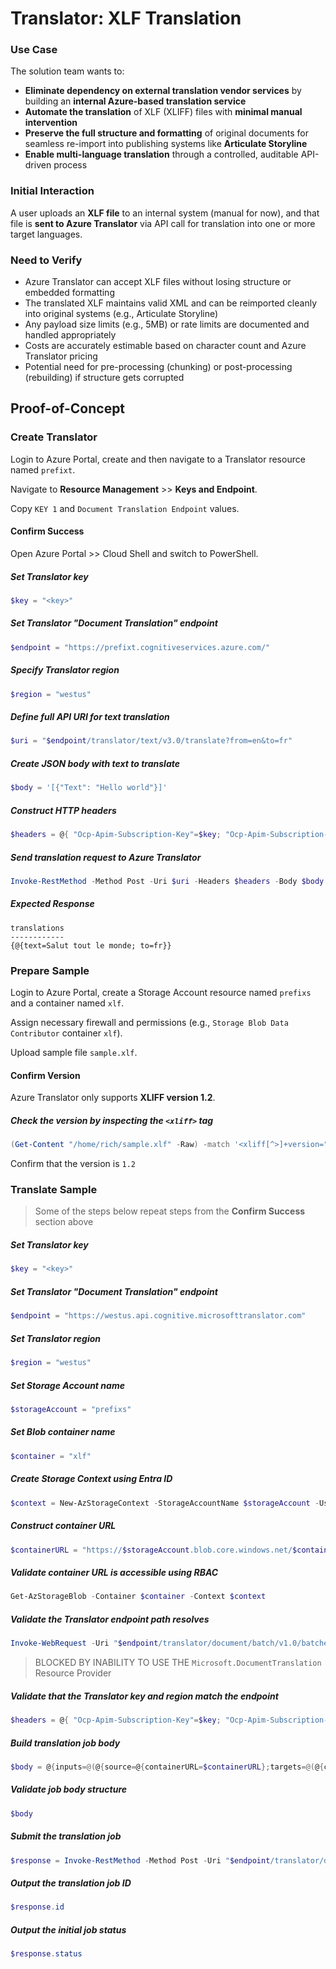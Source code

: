 # Translator: XLF Translation

### Use Case

The solution team wants to:
- **Eliminate dependency on external translation vendor services** by building an **internal Azure-based translation service**
- **Automate the translation** of XLF (XLIFF) files with **minimal manual intervention**
- **Preserve the full structure and formatting** of original documents for seamless re-import into publishing systems like **Articulate Storyline**
- **Enable multi-language translation** through a controlled, auditable API-driven process

### Initial Interaction
A user uploads an **XLF file** to an internal system (manual for now), and that file is **sent to Azure Translator** via API call for translation into one or more target languages.

### Need to Verify
- Azure Translator can accept XLF files without losing structure or embedded formatting
- The translated XLF maintains valid XML and can be reimported cleanly into original systems (e.g., Articulate Storyline)
- Any payload size limits (e.g., 5MB) or rate limits are documented and handled appropriately
- Costs are accurately estimable based on character count and Azure Translator pricing
- Potential need for pre-processing (chunking) or post-processing (rebuilding) if structure gets corrupted

<!-- ------------------------- ------------------------- ------------------------- ------------------------- -->

## Proof-of-Concept

<!-- ------------------------- ------------------------- -->

### Create Translator

Login to Azure Portal, create and then navigate to a Translator resource named `prefixt`.

Navigate to **Resource Management** >> **Keys and Endpoint**.

Copy `KEY 1` and `Document Translation Endpoint` values.

<!-- ------------------------- -->

#### Confirm Success

Open Azure Portal >> Cloud Shell and switch to PowerShell.

##### Set Translator key
```powershell
$key = "<key>"
```

##### Set Translator "Document Translation" endpoint
```powershell
$endpoint = "https://prefixt.cognitiveservices.azure.com/"
```

##### Specify Translator region
```powershell
$region = "westus"
```

##### Define full API URI for text translation
```powershell
$uri = "$endpoint/translator/text/v3.0/translate?from=en&to=fr"
```

##### Create JSON body with text to translate
```powershell
$body = '[{"Text": "Hello world"}]'
```

##### Construct HTTP headers
```powershell
$headers = @{ "Ocp-Apim-Subscription-Key"=$key; "Ocp-Apim-Subscription-Region"=$region; "Content-Type"="application/json" }
```

##### Send translation request to Azure Translator
```powershell
Invoke-RestMethod -Method Post -Uri $uri -Headers $headers -Body $body
```

##### Expected Response
```plaintext
translations
------------
{@{text=Salut tout le monde; to=fr}}
```

<!-- ------------------------- ------------------------- -->

### Prepare Sample

Login to Azure Portal, create a Storage Account resource named `prefixs` and a container named `xlf`. 

Assign necessary firewall and permissions (e.g., `Storage Blob Data Contributor` container `xlf`).

Upload sample file `sample.xlf`.

#### Confirm Version

Azure Translator only supports **XLIFF version 1.2**.

##### Check the version by inspecting the `<xliff>` tag
```powershell
(Get-Content "/home/rich/sample.xlf" -Raw) -match '<xliff[^>]+version="([^"]+)"' | Out-Null; $matches[1]
```

Confirm that the version is `1.2`

<!-- ------------------------- ------------------------- -->

### Translate Sample

> Some of the steps below repeat steps from the **Confirm Success** section above

##### Set Translator key
```powershell
$key = "<key>"
```

##### Set Translator "Document Translation" endpoint
```powershell
$endpoint = "https://westus.api.cognitive.microsofttranslator.com"
```

##### Set Translator region
```powershell
$region = "westus"
```

##### Set Storage Account name
```powershell
$storageAccount = "prefixs"
```

##### Set Blob container name
```powershell
$container = "xlf"
```

##### Create Storage Context using Entra ID
```powershell
$context = New-AzStorageContext -StorageAccountName $storageAccount -UseConnectedAccount
```

##### Construct container URL
```powershell
$containerURL = "https://$storageAccount.blob.core.windows.net/$container"
```

##### Validate container URL is accessible using RBAC
```powershell
Get-AzStorageBlob -Container $container -Context $context
```

##### Validate the Translator endpoint path resolves
```powershell
Invoke-WebRequest -Uri "$endpoint/translator/document/batch/v1.0/batches" -Method Options
```


> BLOCKED BY INABILITY TO USE THE `Microsoft.DocumentTranslation` Resource Provider




##### Validate that the Translator key and region match the endpoint
```powershell
$headers = @{ "Ocp-Apim-Subscription-Key"=$key; "Ocp-Apim-Subscription-Region"=$region; "Content-Type"="application/json" }
```

##### Build translation job body
```powershell
$body = @{inputs=@(@{source=@{containerURL=$containerURL};targets=@(@{containerURL=$containerURL;language="fr"})})} | ConvertTo-Json -Depth 10
```

##### Validate job body structure
```powershell
$body
```

##### Submit the translation job
```powershell
$response = Invoke-RestMethod -Method Post -Uri "$endpoint/translator/document/batch/v1.0/batches" -Headers $headers -Body $body
```

##### Output the translation job ID
```powershell
$response.id
```

##### Output the initial job status
```powershell
$response.status
```